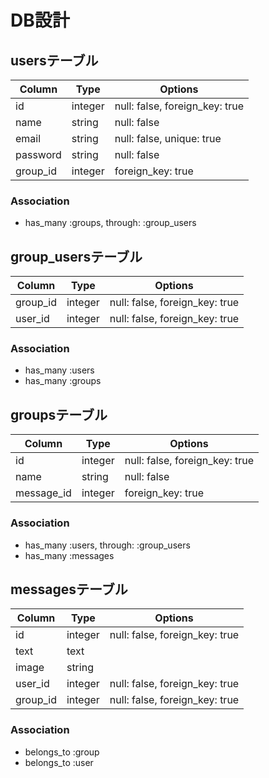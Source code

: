 # DB設計

## usersテーブル
|Column|Type|Options|
|------|----|-------|
|id|integer|null: false, foreign_key: true|
|name|string|null: false|
|email|string|null: false, unique: true|
|password|string|null: false|
|group_id|integer|foreign_key: true|

### Association
- has_many :groups, through: :group_users

## group_usersテーブル
|Column|Type|Options|
|------|----|-------|
|group_id|integer|null: false, foreign_key: true|
|user_id|integer|null: false, foreign_key: true|

### Association
- has_many :users
- has_many :groups

## groupsテーブル
|Column|Type|Options|
|------|----|-------|
|id|integer|null: false, foreign_key: true|
|name|string|null: false|
|message_id|integer|foreign_key: true|

### Association
- has_many :users, through: :group_users
- has_many :messages

## messagesテーブル
|Column|Type|Options|
|------|----|-------|
|id|integer|null: false, foreign_key: true|
|text|text||
|image|string||
|user_id|integer|null: false, foreign_key: true|
|group_id|integer|null: false, foreign_key: true|

### Association
- belongs_to :group
- belongs_to :user
